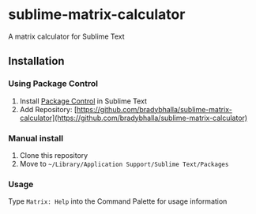 # sublime-matrix-calculator
A matrix calculator for Sublime Text

## Installation

### Using Package Control

1. Install [Package Control](https://sublime.wbond.net/) in Sublime Text
2. Add Repository: [https://github.com/bradybhalla/sublime-matrix-calculator](https://github.com/bradybhalla/sublime-matrix-calculator)

### Manual install
1. Clone this repository
2. Move to `~/Library/Application Support/Sublime Text/Packages`

### Usage
Type `Matrix: Help` into the Command Palette for usage information
